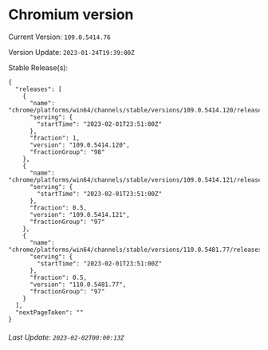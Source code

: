 # Chromium version

Current Version: `109.0.5414.76`

Version Update: `2023-01-24T19:39:00Z`

Stable Release(s):
```
{
  "releases": [
    {
      "name": "chrome/platforms/win64/channels/stable/versions/109.0.5414.120/releases/1675295460",
      "serving": {
        "startTime": "2023-02-01T23:51:00Z"
      },
      "fraction": 1,
      "version": "109.0.5414.120",
      "fractionGroup": "98"
    },
    {
      "name": "chrome/platforms/win64/channels/stable/versions/109.0.5414.121/releases/1675295460",
      "serving": {
        "startTime": "2023-02-01T23:51:00Z"
      },
      "fraction": 0.5,
      "version": "109.0.5414.121",
      "fractionGroup": "97"
    },
    {
      "name": "chrome/platforms/win64/channels/stable/versions/110.0.5481.77/releases/1675295460",
      "serving": {
        "startTime": "2023-02-01T23:51:00Z"
      },
      "fraction": 0.5,
      "version": "110.0.5481.77",
      "fractionGroup": "97"
    }
  ],
  "nextPageToken": ""
}
```

###### Last Update: `2023-02-02T00:00:13Z`
        